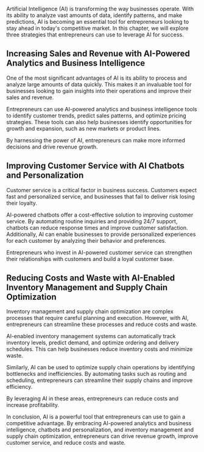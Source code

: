 
Artificial Intelligence (AI) is transforming the way businesses operate. With its ability to analyze vast amounts of data, identify patterns, and make predictions, AI is becoming an essential tool for entrepreneurs looking to stay ahead in today's competitive market. In this chapter, we will explore three strategies that entrepreneurs can use to leverage AI for success.

Increasing Sales and Revenue with AI-Powered Analytics and Business Intelligence
--------------------------------------------------------------------------------

One of the most significant advantages of AI is its ability to process and analyze large amounts of data quickly. This makes it an invaluable tool for businesses looking to gain insights into their operations and improve their sales and revenue.

Entrepreneurs can use AI-powered analytics and business intelligence tools to identify customer trends, predict sales patterns, and optimize pricing strategies. These tools can also help businesses identify opportunities for growth and expansion, such as new markets or product lines.

By harnessing the power of AI, entrepreneurs can make more informed decisions and drive revenue growth.

Improving Customer Service with AI Chatbots and Personalization
---------------------------------------------------------------

Customer service is a critical factor in business success. Customers expect fast and personalized service, and businesses that fail to deliver risk losing their loyalty.

AI-powered chatbots offer a cost-effective solution to improving customer service. By automating routine inquiries and providing 24/7 support, chatbots can reduce response times and improve customer satisfaction. Additionally, AI can enable businesses to provide personalized experiences for each customer by analyzing their behavior and preferences.

Entrepreneurs who invest in AI-powered customer service can strengthen their relationships with customers and build a loyal customer base.

Reducing Costs and Waste with AI-Enabled Inventory Management and Supply Chain Optimization
-------------------------------------------------------------------------------------------

Inventory management and supply chain optimization are complex processes that require careful planning and execution. However, with AI, entrepreneurs can streamline these processes and reduce costs and waste.

AI-enabled inventory management systems can automatically track inventory levels, predict demand, and optimize ordering and delivery schedules. This can help businesses reduce inventory costs and minimize waste.

Similarly, AI can be used to optimize supply chain operations by identifying bottlenecks and inefficiencies. By automating tasks such as routing and scheduling, entrepreneurs can streamline their supply chains and improve efficiency.

By leveraging AI in these areas, entrepreneurs can reduce costs and increase profitability.

In conclusion, AI is a powerful tool that entrepreneurs can use to gain a competitive advantage. By embracing AI-powered analytics and business intelligence, chatbots and personalization, and inventory management and supply chain optimization, entrepreneurs can drive revenue growth, improve customer service, and reduce costs and waste.
